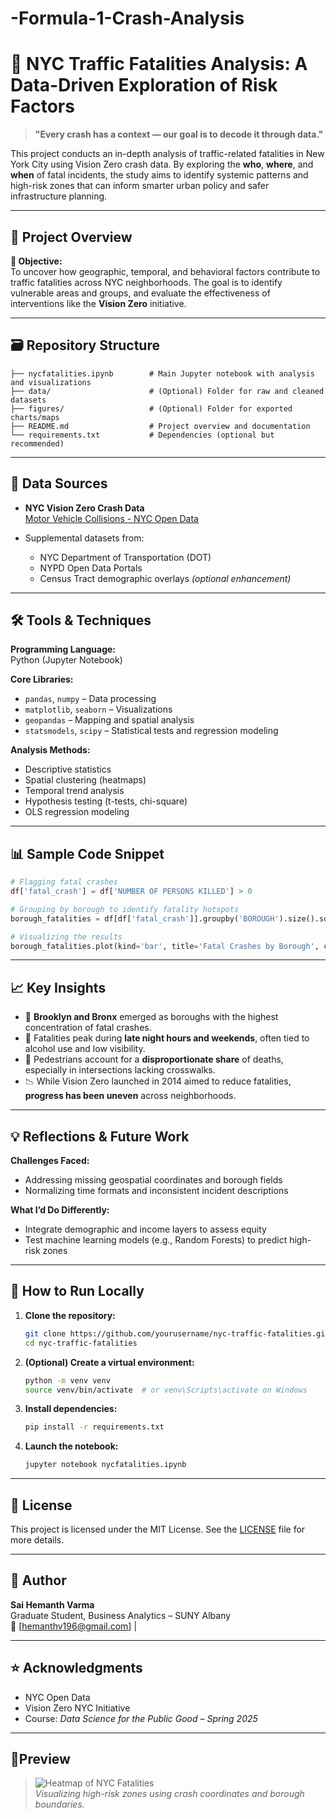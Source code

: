# -Formula-1-Crash-Analysis

# 🚦 NYC Traffic Fatalities Analysis: A Data-Driven Exploration of Risk Factors

> **"Every crash has a context — our goal is to decode it through data."**

This project conducts an in-depth analysis of traffic-related fatalities in New York City using Vision Zero crash data. By exploring the **who**, **where**, and **when** of fatal incidents, the study aims to identify systemic patterns and high-risk zones that can inform smarter urban policy and safer infrastructure planning.

---

## 📌 Project Overview

**🎯 Objective:**  
To uncover how geographic, temporal, and behavioral factors contribute to traffic fatalities across NYC neighborhoods. The goal is to identify vulnerable areas and groups, and evaluate the effectiveness of interventions like the **Vision Zero** initiative.

---

## 🗃️ Repository Structure

```
├── nycfatalities.ipynb        # Main Jupyter notebook with analysis and visualizations
├── data/                      # (Optional) Folder for raw and cleaned datasets
├── figures/                   # (Optional) Folder for exported charts/maps
├── README.md                  # Project overview and documentation
└── requirements.txt           # Dependencies (optional but recommended)
```

---

## 🧭 Data Sources

- **NYC Vision Zero Crash Data**  
  [Motor Vehicle Collisions - NYC Open Data](https://data.cityofnewyork.us/Transportation/Motor-Vehicle-Collisions-Vehicle-Information/bm4k-52h4)

- Supplemental datasets from:
  - NYC Department of Transportation (DOT)
  - NYPD Open Data Portals
  - Census Tract demographic overlays *(optional enhancement)*

---

## 🛠️ Tools & Techniques

**Programming Language:**  
Python (Jupyter Notebook)

**Core Libraries:**
- `pandas`, `numpy` – Data processing
- `matplotlib`, `seaborn` – Visualizations
- `geopandas` – Mapping and spatial analysis
- `statsmodels`, `scipy` – Statistical tests and regression modeling

**Analysis Methods:**
- Descriptive statistics
- Spatial clustering (heatmaps)
- Temporal trend analysis
- Hypothesis testing (t-tests, chi-square)
- OLS regression modeling

---

## 📊 Sample Code Snippet

```python
# Flagging fatal crashes
df['fatal_crash'] = df['NUMBER OF PERSONS KILLED'] > 0

# Grouping by borough to identify fatality hotspots
borough_fatalities = df[df['fatal_crash']].groupby('BOROUGH').size().sort_values(ascending=False)

# Visualizing the results
borough_fatalities.plot(kind='bar', title='Fatal Crashes by Borough', color='crimson')
```

---

## 📈 Key Insights

- 🚧 **Brooklyn and Bronx** emerged as boroughs with the highest concentration of fatal crashes.
- 🌙 Fatalities peak during **late night hours and weekends**, often tied to alcohol use and low visibility.
- 🧍 Pedestrians account for a **disproportionate share** of deaths, especially in intersections lacking crosswalks.
- 📉 While Vision Zero launched in 2014 aimed to reduce fatalities, **progress has been uneven** across neighborhoods.

---

## 💡 Reflections & Future Work

**Challenges Faced:**
- Addressing missing geospatial coordinates and borough fields
- Normalizing time formats and inconsistent incident descriptions

**What I’d Do Differently:**
- Integrate demographic and income layers to assess equity
- Test machine learning models (e.g., Random Forests) to predict high-risk zones

---

## 🚀 How to Run Locally

1. **Clone the repository:**
   ```bash
   git clone https://github.com/yourusername/nyc-traffic-fatalities.git
   cd nyc-traffic-fatalities
   ```

2. **(Optional) Create a virtual environment:**
   ```bash
   python -m venv venv
   source venv/bin/activate  # or venv\Scripts\activate on Windows
   ```

3. **Install dependencies:**
   ```bash
   pip install -r requirements.txt
   ```

4. **Launch the notebook:**
   ```bash
   jupyter notebook nycfatalities.ipynb
   ```

---

## 📎 License

This project is licensed under the MIT License. See the [LICENSE](LICENSE) file for more details.

---

## 👤 Author

**Sai Hemanth Varma**  
Graduate Student, Business Analytics – SUNY Albany  
📧 [hemanthv196@gmail.com] |  

---

## ⭐ Acknowledgments

- NYC Open Data  
- Vision Zero NYC Initiative  
- Course: *Data Science for the Public Good – Spring 2025*

---

## 📍Preview

> ![Heatmap of NYC Fatalities](figures/nyc_heatmap.png)  
> *Visualizing high-risk zones using crash coordinates and borough boundaries.*
